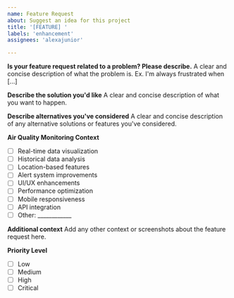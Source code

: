 ```yaml
---
name: Feature Request
about: Suggest an idea for this project
title: '[FEATURE] '
labels: 'enhancement'
assignees: 'alexajunior'

---
```


**Is your feature request related to a problem? Please describe.**
A clear and concise description of what the problem is. Ex. I'm always frustrated when [...]

**Describe the solution you'd like**
A clear and concise description of what you want to happen.

**Describe alternatives you've considered**
A clear and concise description of any alternative solutions or features you've considered.

**Air Quality Monitoring Context**
- [ ] Real-time data visualization
- [ ] Historical data analysis
- [ ] Location-based features
- [ ] Alert system improvements
- [ ] UI/UX enhancements
- [ ] Performance optimization
- [ ] Mobile responsiveness
- [ ] API integration
- [ ] Other: ____________

**Additional context**
Add any other context or screenshots about the feature request here.

**Priority Level**
- [ ] Low
- [ ] Medium
- [ ] High
- [ ] Critical